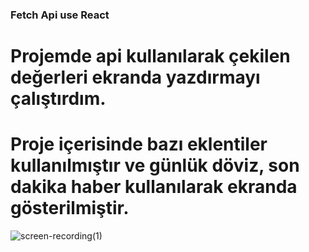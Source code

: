 ### Fetch Api use React
 
# Projemde api kullanılarak çekilen değerleri ekranda yazdırmayı çalıştırdım.

# Proje içerisinde bazı eklentiler kullanılmıştır ve günlük döviz, son dakika haber kullanılarak ekranda gösterilmiştir.


![screen-recording(1)](https://user-images.githubusercontent.com/43873156/67460214-16f66900-f643-11e9-8bad-70bb26b9be05.gif)
